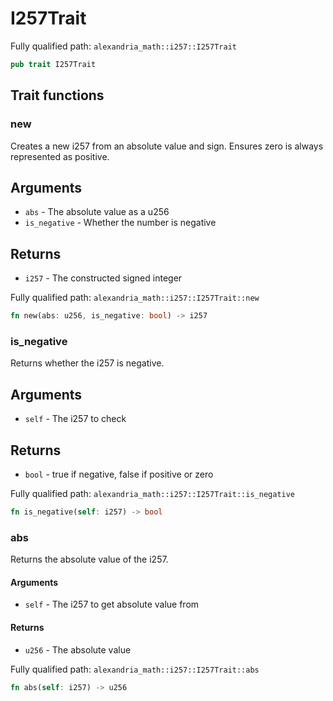 # I257Trait

Fully qualified path: `alexandria_math::i257::I257Trait`

```rust
pub trait I257Trait
```

## Trait functions

### new

Creates a new i257 from an absolute value and sign. Ensures zero is always represented as positive.

## Arguments

- `abs` - The absolute value as a u256
- `is_negative` - Whether the number is negative

## Returns

- `i257` - The constructed signed integer

Fully qualified path: `alexandria_math::i257::I257Trait::new`

```rust
fn new(abs: u256, is_negative: bool) -> i257
```

### is_negative

Returns whether the i257 is negative.

## Arguments

- `self` - The i257 to check

## Returns

- `bool` - true if negative, false if positive or zero

Fully qualified path: `alexandria_math::i257::I257Trait::is_negative`

```rust
fn is_negative(self: i257) -> bool
```

### abs

Returns the absolute value of the i257.

#### Arguments

- `self` - The i257 to get absolute value from

#### Returns

- `u256` - The absolute value

Fully qualified path: `alexandria_math::i257::I257Trait::abs`

```rust
fn abs(self: i257) -> u256
```
